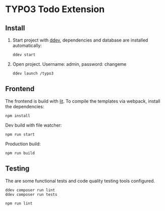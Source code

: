 # TYPO3 Todo Extension

## Install

1. Start project with [ddev](https://ddev.readthedocs.io/), dependencies and
   database are installed automatically:

   ```
   ddev start
   ```

2. Open project. Username: admin, password: changeme

    ```
    ddev launch /typo3
    ```

## Frontend

The frontend is build with [lit](https://lit.dev/). To compile the templates via webpack, install the dependencies:

```
npm install
```

Dev build with file watcher:

```
npm run start
```

Production build:

```
npm run build
```

## Testing

The are some functional tests and code quality testing tools configured.

```
ddev composer run lint
ddev composer run tests

npm run lint
```
